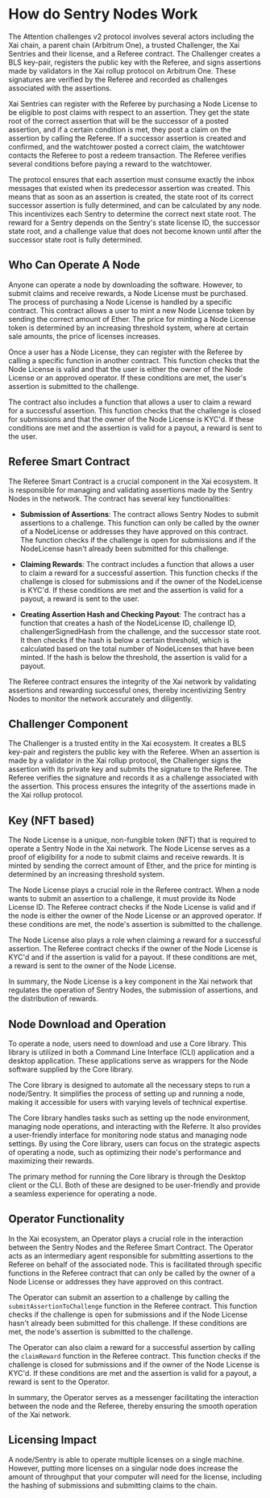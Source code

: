 # How do Sentry Nodes Work
The Attention challenges v2 protocol involves several actors including the Xai chain, a parent chain (Arbitrum One), a trusted Challenger, the Xai Sentries and their license, and a Referee contract. The Challenger creates a BLS key-pair, registers the public key with the Referee, and signs assertions made by validators in the Xai rollup protocol on Arbitrum One. These signatures are verified by the Referee and recorded as challenges associated with the assertions.

Xai Sentries can register with the Referee by purchasing a Node License to be eligible to post claims with respect to an assertion. They get the state root of the correct assertion that will be the successor of a posted assertion, and if a certain condition is met, they post a claim on the assertion by calling the Referee. If a successor assertion is created and confirmed, and the watchtower posted a correct claim, the watchtower contacts the Referee to post a redeem transaction. The Referee verifies several conditions before paying a reward to the watchtower.

The protocol ensures that each assertion must consume exactly the inbox messages that existed when its predecessor assertion was created. This means that as soon as an assertion is created, the state root of its correct successor assertion is fully determined, and can be calculated by any node. This incentivizes each Sentry to determine the correct next state root. The reward for a Sentry depends on the Sentry's state license ID, the successor state root, and a challenge value that does not become known until after the successor state root is fully determined.


## Who Can Operate A Node
Anyone can operate a node by downloading the software. However, to submit claims and receive rewards, a Node License must be purchased. The process of purchasing a Node License is handled by a specific contract. This contract allows a user to mint a new Node License token by sending the correct amount of Ether. The price for minting a Node License token is determined by an increasing threshold system, where at certain sale amounts, the price of licenses increases.

Once a user has a Node License, they can register with the Referee by calling a specific function in another contract. This function checks that the Node License is valid and that the user is either the owner of the Node License or an approved operator. If these conditions are met, the user's assertion is submitted to the challenge.

The contract also includes a function that allows a user to claim a reward for a successful assertion. This function checks that the challenge is closed for submissions and that the owner of the Node License is KYC'd. If these conditions are met and the assertion is valid for a payout, a reward is sent to the user.

## Referee Smart Contract
The Referee Smart Contract is a crucial component in the Xai ecosystem. It is responsible for managing and validating assertions made by the Sentry Nodes in the network. The contract has several key functionalities:

- **Submission of Assertions**: The contract allows Sentry Nodes to submit assertions to a challenge. This function can only be called by the owner of a NodeLicense or addresses they have approved on this contract. The function checks if the challenge is open for submissions and if the NodeLicense hasn't already been submitted for this challenge.

- **Claiming Rewards**: The contract includes a function that allows a user to claim a reward for a successful assertion. This function checks if the challenge is closed for submissions and if the owner of the NodeLicense is KYC'd. If these conditions are met and the assertion is valid for a payout, a reward is sent to the user.

- **Creating Assertion Hash and Checking Payout**: The contract has a function that creates a hash of the NodeLicense ID, challenge ID, challengerSignedHash from the challenge, and the successor state root. It then checks if the hash is below a certain threshold, which is calculated based on the total number of NodeLicenses that have been minted. If the hash is below the threshold, the assertion is valid for a payout.

The Referee contract ensures the integrity of the Xai network by validating assertions and rewarding successful ones, thereby incentivizing Sentry Nodes to monitor the network accurately and diligently.

## Challenger Component
The Challenger is a trusted entity in the Xai ecosystem. It creates a BLS key-pair and registers the public key with the Referee. When an assertion is made by a validator in the Xai rollup protocol, the Challenger signs the assertion with its private key and submits the signature to the Referee. The Referee verifies the signature and records it as a challenge associated with the assertion. This process ensures the integrity of the assertions made in the Xai rollup protocol.

## Key (NFT based)
The Node License is a unique, non-fungible token (NFT) that is required to operate a Sentry Node in the Xai network. The Node License serves as a proof of eligibility for a node to submit claims and receive rewards. It is minted by sending the correct amount of Ether, and the price for minting is determined by an increasing threshold system.

The Node License plays a crucial role in the Referee contract. When a node wants to submit an assertion to a challenge, it must provide its Node License ID. The Referee contract checks if the Node License is valid and if the node is either the owner of the Node License or an approved operator. If these conditions are met, the node's assertion is submitted to the challenge.

The Node License also plays a role when claiming a reward for a successful assertion. The Referee contract checks if the owner of the Node License is KYC'd and if the assertion is valid for a payout. If these conditions are met, a reward is sent to the owner of the Node License.

In summary, the Node License is a key component in the Xai network that regulates the operation of Sentry Nodes, the submission of assertions, and the distribution of rewards.

## Node Download and Operation
To operate a node, users need to download and use a Core library. This library is utilized in both a Command Line Interface (CLI) application and a desktop application. These applications serve as wrappers for the Node software supplied by the Core library. 

The Core library is designed to automate all the necessary steps to run a node/Sentry. It simplifies the process of setting up and running a node, making it accessible for users with varying levels of technical expertise.

The Core library handles tasks such as setting up the node environment, managing node operations, and interacting with the Referre. It also provides a user-friendly interface for monitoring node status and managing node settings. By using the Core library, users can focus on the strategic aspects of operating a node, such as optimizing their node's performance and maximizing their rewards.

The primary method for running the Core library is through the Desktop client or the CLI. Both of these are designed to be user-friendly and provide a seamless experience for operating a node.

## Operator Functionality
In the Xai ecosystem, an Operator plays a crucial role in the interaction between the Sentry Nodes and the Referee Smart Contract. The Operator acts as an intermediary agent responsible for submitting assertions to the Referee on behalf of the associated node. This is facilitated through specific functions in the Referee contract that can only be called by the owner of a Node License or addresses they have approved on this contract.

The Operator can submit an assertion to a challenge by calling the `submitAssertionToChallenge` function in the Referee contract. This function checks if the challenge is open for submissions and if the Node License hasn't already been submitted for this challenge. If these conditions are met, the node's assertion is submitted to the challenge.

The Operator can also claim a reward for a successful assertion by calling the `claimReward` function in the Referee contract. This function checks if the challenge is closed for submissions and if the owner of the Node License is KYC'd. If these conditions are met and the assertion is valid for a payout, a reward is sent to the Operator.

In summary, the Operator serves as a messenger facilitating the interaction between the node and the Referee, thereby ensuring the smooth operation of the Xai network.

## Licensing Impact
A node/Sentry is able to operate multiple licenses on a single machine. However, putting more licenses on a singular node does increase the amount of throughput that your computer will need for the license, including the hashing of submissions and submitting claims to the chain.
